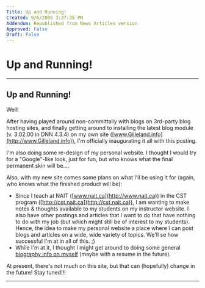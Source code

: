 ```yaml
---
Title: Up and Running!
Created: 9/6/2009 3:37:39 PM
Addendum: Republished from News Articles version
Approved: False
Draft: False
---
```

# Up and Running!

---

## Up and Running!


Well!



After having played around non-committally with blogs on 3rd-party blog hosting sites, and finally getting around to installing the latest blog module (v. 3.02.00 in DNN 4.3.4) on my own site ([www.Gilleland.info](http://www.Gilleland.info)), I'm officially inaugurating it all with this posting.



I'm also doing some re-design of my personal website. I thought I would try for a "Google"-like look, just for fun, but who knows what the final permanent skin will be....



Also, with my new site comes some plans on what I'll be using it for (again, who knows what the finished product will be):


- Since I teach at NAIT ([www.nait.ca](http://www.nait.ca)) in the CST program ([http://cst.nait.ca](http://cst.nait.ca)), I am wanting to make notes & thoughts available to my students on my instructor website. I also have other postings and articles that I want to do that have nothing to do with my job (but which might still be of interest to my students). Hence, the idea to make my personal website a place where I can post blogs and articles on a wide, wide variety of topics. We'll se how successful I'm at in all of this. ;)
- While I'm at it, I thought I might get around to doing some general [biography info on myself](http://www.gilleland.info/AboutMe/tabid/687/Default.aspx) (maybe with a resume in the future).



At present, there's not much on this site, but that can (hopefully) change in the future! Stay tuned!!!





---

